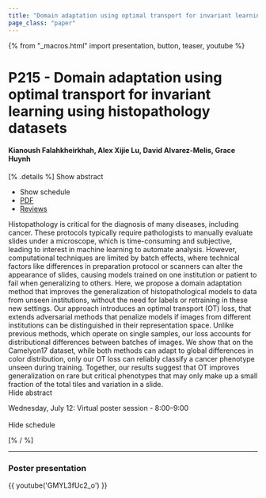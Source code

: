 ```yaml
---
title: "Domain adaptation using optimal transport for invariant learning using histopathology datasets"
page_class: "paper"
---
```


{% from "_macros.html" import presentation, button, teaser, youtube %}

# P215 - Domain adaptation using optimal transport for invariant learning using histopathology datasets

#### Kianoush Falahkheirkhah, Alex Xijie Lu, David Alvarez-Melis, Grace Huynh

[% .details %]
<a class="toggle_visibility" data-selector=".abstract" data-level="3">Show abstract</a>
- <a class="toggle_visibility" data-selector=".schedule" data-level="3">Show schedule</a>
- <a href="https://openreview.net/pdf?id=nmZRTaZZv5Z">PDF</a>
- <a href="https://openreview.net/forum?id=nmZRTaZZv5Z">Reviews</a>

<p>
    <span class="abstract">
        Histopathology is critical for the diagnosis of many diseases, including cancer. These protocols typically require pathologists to manually evaluate slides under a microscope, which is time-consuming and subjective, leading to interest in machine learning to automate analysis. However, computational techniques are limited by batch effects, where technical factors like differences in preparation protocol or scanners can alter the appearance of slides, causing models trained on one institution or patient to fail when generalizing to others. Here, we propose a domain adaptation method that improves the generalization of histopathological models to data from unseen institutions, without the need for labels or retraining in these new settings. Our approach introduces an optimal transport (OT) loss, that extends adversarial methods that penalize models if images from different institutions can be distinguished in their representation space. Unlike previous methods, which operate on single samples, our loss accounts for distributional differences between batches of images. We show that on the Camelyon17 dataset, while both methods can adapt to global differences in color distribution, only our OT loss can reliably classify a cancer phenotype unseen during training. Together, our results suggest that OT improves generalization on rare but critical phenotypes that may only make up a small fraction of the total tiles and variation in a slide.  
        <br>
        <span class="actions"><a class="toggle_visibility" data-level="2">Hide abstract</a></span>
    </span>
</p>

<p>
    <span class="schedule">
        Wednesday, July 12: Virtual poster session - 8:00–9:00<br>
        <br>
        <span class="actions"><a class="toggle_visibility" data-level="2">Hide schedule</a></span>
    </span>
</p>
[% / %]

---


### Poster presentation
{{ youtube('GMYL3fUc2_o') }}